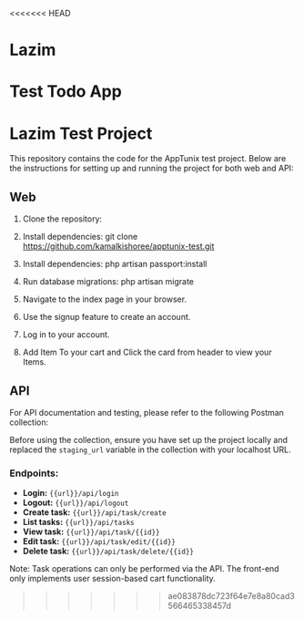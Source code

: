 <<<<<<< HEAD
# Lazim

Test Todo App
=======
# Lazim Test Project

This repository contains the code for the AppTunix test project. Below are the instructions for setting up and running the project for both web and API:

## Web

1. Clone the repository:

2. Install dependencies:
   git clone https://github.com/kamalkishoree/apptunix-test.git

3. Install dependencies:
   php artisan passport:install

4. Run database migrations:
   php artisan migrate

5. Navigate to the index page in your browser.

6. Use the signup feature to create an account.

7. Log in to your account.

8. Add Item To your cart and Click the card from header to view your Items.

## API

For API documentation and testing, please refer to the following Postman collection:



Before using the collection, ensure you have set up the project locally and replaced the `staging_url` variable in the collection with your localhost URL.

### Endpoints:

-   **Login:** `{{url}}/api/login`
-   **Logout:** `{{url}}/api/logout`
-   **Create task:** `{{url}}/api/task/create`
-   **List tasks:** `{{url}}/api/tasks`
-   **View task:** `{{url}}/api/task/{{id}}`
-   **Edit task:** `{{url}}/api/task/edit/{{id}}`
-   **Delete task:** `{{url}}/api/task/delete/{{id}}`

Note: Task operations can only be performed via the API. The front-end only implements user session-based cart functionality.
>>>>>>> ae083878dc723f64e7e8a80cad3566465338457d

